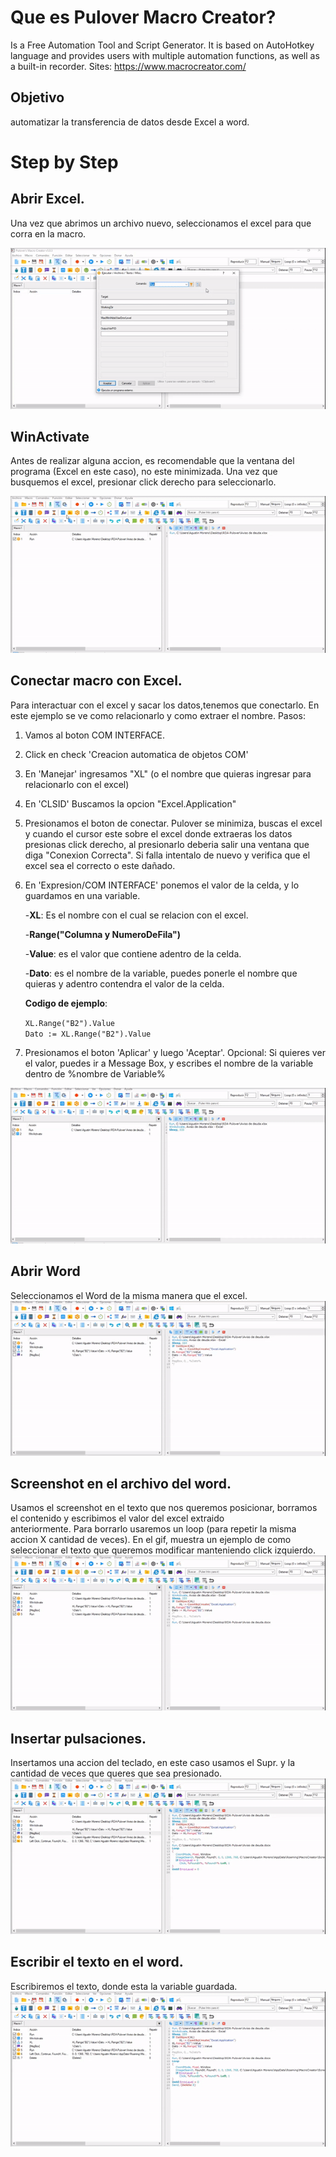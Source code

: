 # Que es Pulover Macro Creator?
Is a Free Automation Tool and Script Generator. It is based on AutoHotkey language and provides users with multiple automation functions, as well as a built-in recorder.
Sites: https://www.macrocreator.com/

## Objetivo
automatizar la transferencia de datos desde Excel a word.

# Step by Step

## Abrir Excel.
Una vez que abrimos un archivo nuevo, seleccionamos el excel para que corra en la macro.

![](./gif/Abrir_excel.gif)

## WinActivate
Antes de realizar alguna accion, es recomendable que la ventana del programa (Excel en este caso), no este minimizada.
Una vez que busquemos el excel, presionar click derecho para seleccionarlo.

![](./gif/WinActivate.gif)

## Conectar macro con  Excel.
Para interactuar con el excel y sacar los datos,tenemos que conectarlo.
En este ejemplo se ve como relacionarlo y como extraer el nombre.
Pasos:
  1. Vamos al boton COM INTERFACE.
  2. Click en check 'Creacion automatica de objetos COM'
  3. En 'Manejar' ingresamos "XL" (o el nombre que quieras ingresar para relacionarlo con el excel)
  4. En 'CLSID' Buscamos la opcion "Excel.Application"
  5. Presionamos el boton de conectar. Pulover se minimiza, buscas el excel y cuando el cursor este sobre el excel donde extraeras los       datos presionas click derecho, al presionarlo deberia salir una ventana que diga "Conexion Correcta". Si falla intentalo de nuevo y       verifica que el excel sea el correcto o este dañado.
  6. En 'Expresion/COM INTERFACE' ponemos el valor de la celda, y lo guardamos en una variable.
     
     -**XL**: Es el nombre con el cual se relacion con el excel.
     
     -**Range("Columna y NumeroDeFila")**
     
     -**Value**: es el valor que contiene adentro de la celda.
     
     -**Dato**: es el nombre de la variable, puedes ponerle el nombre que quieras y adentro contendra el valor de la celda.
     
     **Codigo de ejemplo**: 
     
     ` XL.Range("B2").Value `      
     ` Dato := XL.Range("B2").Value `

   
   
   7. Presionamos el boton 'Aplicar' y luego 'Aceptar'.
   Opcional: Si quieres ver el valor, puedes ir a Message Box, y escribes el nombre de la variable dentro de %nombre de Variable%



![](./gif/COM_INTERFACE.gif)
  
 ## Abrir Word
 Seleccionamos el Word de la misma manera que el excel.
 ![](./gif/Abrir_Word.gif)
 
 ## Screenshot en el archivo del word.
 Usamos el screenshot en el texto que nos queremos posicionar, borramos el contenido y escribimos el valor del excel extraido          
 anteriormente. Para borrarlo usaremos un loop (para repetir la misma accion X cantidad de veces).
 En el gif, muestra un ejemplo de como seleccionar el texto que queremos modificar manteniendo click izquierdo.
 ![](./gif/Sacar_Screens%20.gif)
 
 ## Insertar pulsaciones.
 Insertamos una accion del teclado, en este caso usamos el Supr. y la cantidad de veces que queres que sea presionado.
 ![](./gif/delete_teclado.gif)
 
 ## Escribir el texto en el word.
 Escribiremos el texto, donde esta la variable guardada.
 ![](./gif/texto_dato.gif)

 
 
 
 
 

